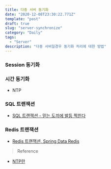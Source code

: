 ```yaml
---
title: 다중 서버 동기화
date: "2020-12-08T23:30:22.771Z"
template: "post"
draft: true
slug: "server-synchronize"
category: "Daily"
tags:
  - "Server"
description: "다중 서버일경우 동기화 처리에 대한 방법"
---
```


### Session 동기화

### 시간 동기화
- NTP

### SQL 트랜잭션
- [SQL 트랜잭션 - 믿는 도끼에 발등 찍힌다](https://blog.sapzil.org/2017/04/01/do-not-trust-sql-transaction/)

### Redis 트랜잭션
- [Redis 트랜잭션, Spring Data Redis](https://ka0oll.tistory.com/25)

> Reference
- [NTP란](https://mindnet.tistory.com/entry/NTP)
